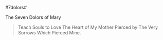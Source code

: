 #7dolors#

The Seven Dolors of Mary

> Teach Souls to Love The Heart of My Mother Pierced by The Very Sorrows Which Pierced Mine.

